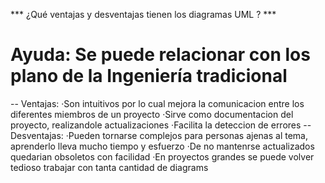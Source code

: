 *** ¿Qué ventajas y desventajas tienen los diagramas UML ? ***
# Ayuda:  Se puede relacionar con los plano de la Ingeniería tradicional

-- Ventajas:
    ·Son intuitivos por lo cual mejora la comunicacion entre los diferentes miembros de un proyecto
    ·Sirve como documentacion del proyecto, realizandole actualizaciones
    ·Facilita la deteccion de errores
-- Desventajas:
    ·Pueden tornarse complejos para personas ajenas al tema, aprenderlo lleva mucho tiempo y esfuerzo
    ·De no mantenrse actualizados quedarian obsoletos con facilidad
    ·En proyectos grandes se puede volver tedioso trabajar con tanta cantidad de diagrams